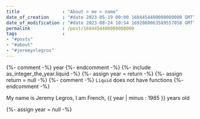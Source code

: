```yaml
---
title                : "About > me > name"
date_of_creation     : "#date 2023-05-19 00:00 1684454400000000000 GMT"
date_of_modification : "#date 2023-08-24 10:54 1692860063589557058 GMT"
permalink            : /post/1684454400000000000
tags                 : 
- "#posts"
- "#about"
- "#jeremyvlegros"
---
```



{%- comment -%} year {%- endcomment -%}
{%- include as_integer_the_year.liquid -%}
{%- assign year = return -%}
{%- assign return = null -%}
{%- comment -%} `Liquid` does not have functions {%- endcomment -%}


My name is Jeremy Legros, I am French, {{ year | minus : 1985 }} years old

{%- assign year = null -%}